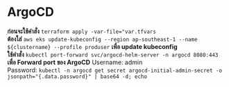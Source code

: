 # ArgoCD

ฺ**ก่อนจะใช้คำสั่ง**  ` terraform apply -var-file="var.tfvars ` <br>
**ต้องใส่** ` aws eks update-kubeconfig --region ap-southeast-1 --name ${clustername} --profile produser ` **เพื่อ update kubeconfig** <br>
**ใช้คำสั่ง** ` kubectl port-forward svc/argocd-helm-server -n argocd 8080:443 ` **เพื่อ Forward port ของ ArgoCD**
Username: admin <br>
Password: `kubectl -n argocd get secret argocd-initial-admin-secret -o jsonpath="{.data.password}" | base64 -d; echo`